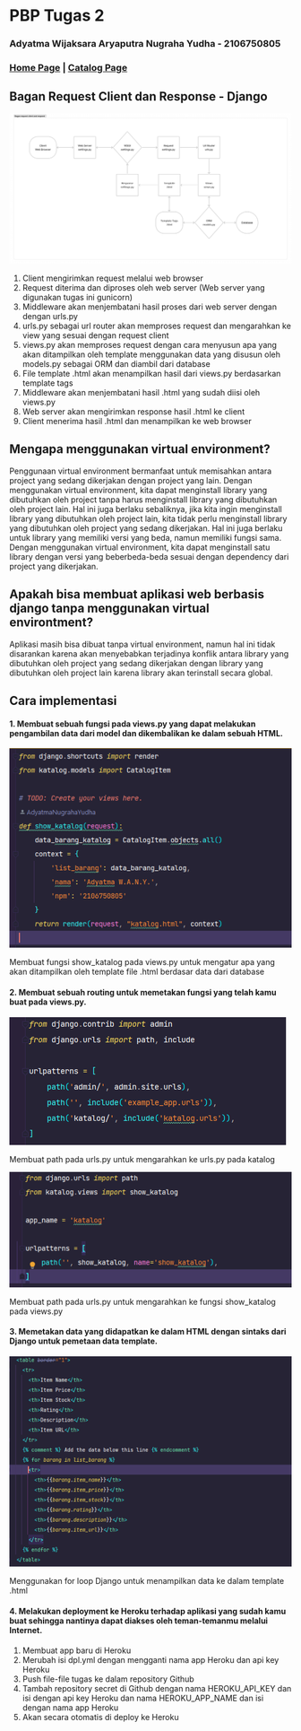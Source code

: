 PBP Tugas 2
===========
### Adyatma Wijaksara Aryaputra Nugraha Yudha - 2106750805
### [Home Page](https://pbp-tugas2-adyatma.herokuapp.com/) | [Catalog Page](https://pbp-tugas2-adyatma.herokuapp.com/katalog/)

Bagan Request Client dan Response - Django
------------------------------------------
![alt text](./asset/FigJamBasics.png "bagan-image")
1. Client mengirimkan request melalui web browser
2. Request diterima dan diproses oleh web server (Web server yang digunakan tugas ini gunicorn)
3. Middleware akan menjembatani hasil proses dari web server dengan dengan urls.py 
4. urls.py sebagai url router akan memproses request dan mengarahkan ke view yang sesuai dengan request client
5. views.py akan memproses request dengan cara menyusun apa yang akan ditampilkan oleh template menggunakan data yang disusun oleh models.py sebagai ORM dan diambil dari database
6. File template .html akan menampilkan hasil dari views.py berdasarkan template tags
7. Middleware akan menjembatani hasil .html yang sudah diisi oleh views.py
8. Web server akan mengirimkan response hasil .html ke client
9. Client menerima hasil .html dan menampilkan ke web browser

Mengapa menggunakan virtual environment?
------------------------------------------
Penggunaan virtual environment bermanfaat untuk memisahkan antara project yang sedang dikerjakan dengan project yang lain. Dengan menggunakan virtual environment, kita dapat menginstall library yang dibutuhkan oleh project tanpa harus menginstall library yang dibutuhkan oleh project lain. Hal ini juga berlaku sebaliknya, jika kita ingin menginstall library yang dibutuhkan oleh project lain, kita tidak perlu menginstall library yang dibutuhkan oleh project yang sedang dikerjakan. Hal ini juga berlaku untuk library yang memiliki versi yang beda, namun memiliki fungsi sama. Dengan menggunakan virtual environment, kita dapat menginstall satu library dengan versi yang beberbeda-beda sesuai dengan dependency dari project yang dikerjakan.

Apakah bisa membuat aplikasi web berbasis django tanpa menggunakan virtual environtment?
----------------------------------------------------------------------------------------
Aplikasi masih bisa dibuat tanpa virtual environment, namun hal ini tidak disarankan karena akan menyebabkan terjadinya konflik antara library yang dibutuhkan oleh project yang sedang dikerjakan dengan library yang dibutuhkan oleh project lain karena library akan terinstall secara global.

Cara implementasi
-----------------
#### 1. Membuat sebuah fungsi pada views.py yang dapat melakukan pengambilan data dari model dan dikembalikan ke dalam sebuah HTML.
![alt text](./asset/views_py.png "fungsi di views.py")

Membuat fungsi show_katalog pada views.py untuk mengatur apa yang akan ditampilkan oleh template file .html berdasar data dari database

#### 2. Membuat sebuah routing untuk memetakan fungsi yang telah kamu buat pada views.py.
![alt text](./asset/urls_catalog_py.png "routing di urls.py")

Membuat path pada urls.py untuk mengarahkan ke urls.py pada katalog

![alt text](./asset/urls_py.png "routing di urls.py")

Membuat path pada urls.py untuk mengarahkan ke fungsi show_katalog pada views.py

#### 3. Memetakan data yang didapatkan ke dalam HTML dengan sintaks dari Django untuk pemetaan data template.
![alt text](./asset/html.png "template di .html")

Menggunakan for loop Django untuk menampilkan data ke dalam template .html

#### 4. Melakukan deployment ke Heroku terhadap aplikasi yang sudah kamu buat sehingga nantinya dapat diakses oleh teman-temanmu melalui Internet.
1. Membuat app baru di Heroku
2. Merubah isi dpl.yml dengan mengganti nama app Heroku dan api key Heroku
3. Push file-file tugas ke dalam repository Github
4. Tambah repository secret di Github dengan nama HEROKU_API_KEY dan isi dengan api key Heroku dan nama HEROKU_APP_NAME dan isi dengan nama app Heroku
5. Akan secara otomatis di deploy ke Heroku
